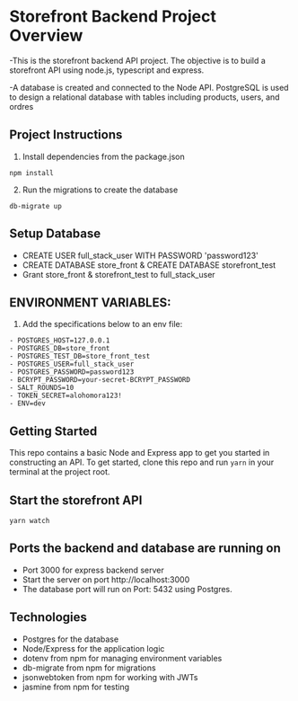 # Storefront Backend Project Overview
-This is the storefront backend API project. The objective is to build a storefront API using node.js, typescript and express. 

-A database is created and connected to the Node API. PostgreSQL is used to design a relational database with tables including products, users, and ordres 

## Project Instructions 

1. Install dependencies from the package.json 
```
npm install

```

2. Run the migrations to create the database 

```
db-migrate up

```
## Setup Database

- CREATE USER full_stack_user WITH PASSWORD  'password123' 
- CREATE DATABASE store_front & CREATE DATABASE storefront_test
- Grant store_front & storefront_test to full_stack_user

## ENVIRONMENT VARIABLES:

1. Add the specifications below to an env file:
```
- POSTGRES_HOST=127.0.0.1
- POSTGRES_DB=store_front
- POSTGRES_TEST_DB=store_front_test
- POSTGRES_USER=full_stack_user
- POSTGRES_PASSWORD=password123
- BCRYPT_PASSWORD=your-secret-BCRYPT_PASSWORD
- SALT_ROUNDS=10
- TOKEN_SECRET=alohomora123!
- ENV=dev
```
## Getting Started

This repo contains a basic Node and Express app to get you started in constructing an API. To get started, clone this repo and run `yarn` in your terminal at the project root.

## Start the storefront API 

```
yarn watch

```
## Ports the backend and database are running on 

- Port 3000 for express backend server
- Start the server on port http://localhost:3000
- The database port will run on Port: 5432 using Postgres. 


## Technologies
- Postgres for the database
- Node/Express for the application logic
- dotenv from npm for managing environment variables
- db-migrate from npm for migrations
- jsonwebtoken from npm for working with JWTs
- jasmine from npm for testing



